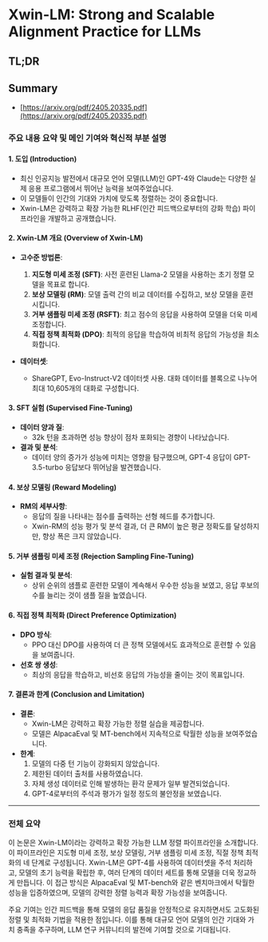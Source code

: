 # Xwin-LM: Strong and Scalable Alignment Practice for LLMs
## TL;DR
## Summary
- [https://arxiv.org/pdf/2405.20335.pdf](https://arxiv.org/pdf/2405.20335.pdf)

### 주요 내용 요약 및 메인 기여와 혁신적 부분 설명

#### 1. 도입 (Introduction)
- 최신 인공지능 발전에서 대규모 언어 모델(LLM)인 GPT-4와 Claude는 다양한 실제 응용 프로그램에서 뛰어난 능력을 보여주었습니다.
- 이 모델들이 인간의 기대와 가치에 맞도록 정렬하는 것이 중요합니다.
- Xwin-LM은 강력하고 확장 가능한 RLHF(인간 피드백으로부터의 강화 학습) 파이프라인을 개발하고 공개했습니다.

#### 2. Xwin-LM 개요 (Overview of Xwin-LM)
- **고수준 방법론**:
  1. **지도형 미세 조정 (SFT)**: 사전 훈련된 Llama-2 모델을 사용하는 초기 정렬 모델을 목표로 합니다.
  2. **보상 모델링 (RM)**: 모델 출력 간의 비교 데이터를 수집하고, 보상 모델을 훈련시킵니다.
  3. **거부 샘플링 미세 조정 (RSFT)**: 최고 점수의 응답을 사용하여 모델을 더욱 미세 조정합니다.
  4. **직접 정책 최적화 (DPO)**: 최적의 응답을 학습하여 비최적 응답의 가능성을 최소화합니다.

- **데이터셋**:
  - ShareGPT, Evo-Instruct-V2 데이터셋 사용. 대화 데이터를 블록으로 나누어 최대 10,605개의 대화로 구성합니다.

#### 3. SFT 실험 (Supervised Fine-Tuning)
- **데이터 양과 질**:
  - 32k 턴을 초과하면 성능 향상이 점차 포화되는 경향이 나타났습니다.
- **결과 및 분석**:
  - 데이터 양의 증가가 성능에 미치는 영향을 탐구했으며, GPT-4 응답이 GPT-3.5-turbo 응답보다 뛰어남을 발견했습니다.

#### 4. 보상 모델링 (Reward Modeling)
- **RM의 세부사항**:
  - 응답의 질을 나타내는 점수를 출력하는 선형 헤드를 추가합니다.
  - Xwin-RM의 성능 평가 및 분석 결과, 더 큰 RM이 높은 평균 정확도를 달성하지만, 향상 폭은 크지 않았습니다.

#### 5. 거부 샘플링 미세 조정 (Rejection Sampling Fine-Tuning)
- **실험 결과 및 분석**:
  - 상위 순위의 샘플로 훈련한 모델이 계속해서 우수한 성능을 보였고, 응답 후보의 수를 늘리는 것이 샘플 질을 높였습니다.

#### 6. 직접 정책 최적화 (Direct Preference Optimization)
- **DPO 방식**:
  - PPO 대신 DPO를 사용하여 더 큰 정책 모델에서도 효과적으로 훈련할 수 있음을 보여줍니다.
- **선호 쌍 생성**:
  - 최상의 응답을 학습하고, 비선호 응답의 가능성을 줄이는 것이 목표입니다.

#### 7. 결론과 한계 (Conclusion and Limitation)
- **결론**:
  - Xwin-LM은 강력하고 확장 가능한 정렬 실습을 제공합니다.
  - 모델은 AlpacaEval 및 MT-bench에서 지속적으로 탁월한 성능을 보여주었습니다.
- **한계**:
  1. 모델의 다중 턴 기능이 강화되지 않았습니다.
  2. 제한된 데이터 출처를 사용하였습니다.
  3. 자체 생성 데이터로 인해 발생하는 환각 문제가 일부 발견되었습니다.
  4. GPT-4로부터의 주석과 평가가 일정 정도의 불안정을 보였습니다.

---

### 전체 요약

이 논문은 Xwin-LM이라는 강력하고 확장 가능한 LLM 정렬 파이프라인을 소개합니다. 이 파이프라인은 지도형 미세 조정, 보상 모델링, 거부 샘플링 미세 조정, 직절 정책 최적화의 네 단계로 구성됩니다. Xwin-LM은 GPT-4를 사용하여 데이터셋을 주석 처리하고, 모델의 초기 능력을 확립한 후, 여러 단계의 데이터 세트를 통해 모델을 더욱 정교하게 만듭니다. 이 접근 방식은 AlpacaEval 및 MT-bench와 같은 벤치마크에서 탁월한 성능을 입증하였으며, 모델의 강력한 정렬 능력과 확장 가능성을 보여줍니다. 

주요 기여는 인간 피드백을 통해 모델의 응답 품질을 안정적으로 유지하면서도 고도화된 정렬 및 최적화 기법을 적용한 점입니다. 이를 통해 대규모 언어 모델의 인간 기대와 가치 충족을 추구하며, LLM 연구 커뮤니티의 발전에 기여할 것으로 기대됩니다.